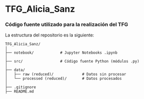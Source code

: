 # TFG_Alicia_Sanz


### Código fuente utilizado para la realización del TFG

La estructura del repositorio es la siguiente:

```
TFG_Alicia_Sanz/
│
├── notebook/            # Jupyter Notebooks .ipynb
│
├── src/                 # Código fuente Python (módulos .py)
│
├── data/                
│   ├── raw (reduced)/             # Datos sin procesar
│   └── processed (reduced)/       # Datos procesados
│
├── .gitignore
├── README.md

```

